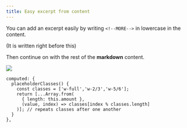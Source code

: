 ```yaml
---
title: Easy excerpt from content
---
```

You can add an excerpt easily by writing `<!--MORE-->` in lowercase in the content.

<!--more-->

(It is written right before this)

<!--more-->

Then continue on with the rest of the **markdown** content.

![](/img/1265.jpg)

```js{4,7}\[posts.vue]
computed: {
  placeholderClasses() {
    const classes = ['w-full','w-2/3','w-5/6'];
    return [...Array.from(
      { length: this.amount },
      (value, index) => classes[index % classes.length]
    )]; // repeats classes after one another
  }
},
```